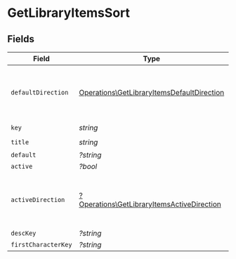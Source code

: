 # GetLibraryItemsSort


## Fields

| Field                                                                                                    | Type                                                                                                     | Required                                                                                                 | Description                                                                                              | Example                                                                                                  |
| -------------------------------------------------------------------------------------------------------- | -------------------------------------------------------------------------------------------------------- | -------------------------------------------------------------------------------------------------------- | -------------------------------------------------------------------------------------------------------- | -------------------------------------------------------------------------------------------------------- |
| `defaultDirection`                                                                                       | [Operations\GetLibraryItemsDefaultDirection](../../Models/Operations/GetLibraryItemsDefaultDirection.md) | :heavy_check_mark:                                                                                       | The direction of the sort. Can be either `asc` or `desc`.<br/>                                           | asc                                                                                                      |
| `key`                                                                                                    | *string*                                                                                                 | :heavy_check_mark:                                                                                       | N/A                                                                                                      | titleSort                                                                                                |
| `title`                                                                                                  | *string*                                                                                                 | :heavy_check_mark:                                                                                       | N/A                                                                                                      | Title                                                                                                    |
| `default`                                                                                                | *?string*                                                                                                | :heavy_minus_sign:                                                                                       | N/A                                                                                                      | asc                                                                                                      |
| `active`                                                                                                 | *?bool*                                                                                                  | :heavy_minus_sign:                                                                                       | N/A                                                                                                      | false                                                                                                    |
| `activeDirection`                                                                                        | [?Operations\GetLibraryItemsActiveDirection](../../Models/Operations/GetLibraryItemsActiveDirection.md)  | :heavy_minus_sign:                                                                                       | The direction of the sort. Can be either `asc` or `desc`.<br/>                                           | asc                                                                                                      |
| `descKey`                                                                                                | *?string*                                                                                                | :heavy_minus_sign:                                                                                       | N/A                                                                                                      | titleSort:desc                                                                                           |
| `firstCharacterKey`                                                                                      | *?string*                                                                                                | :heavy_minus_sign:                                                                                       | N/A                                                                                                      | /library/sections/2/firstCharacter                                                                       |
